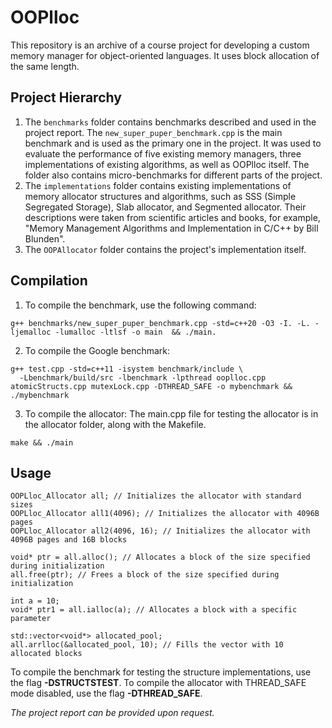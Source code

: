 # OOPlloc
This repository is an archive of a course project for developing a custom memory manager for object-oriented languages. It uses block allocation of the same length.

## Project Hierarchy
1. The `benchmarks` folder contains benchmarks described and used in the project report. The `new_super_puper_benchmark.cpp` is the main benchmark and is used as the primary one in the project. It was used to evaluate the performance of five existing memory managers, three implementations of existing algorithms, as well as OOPlloc itself. The folder also contains micro-benchmarks for different parts of the project.
2. The `implementations` folder contains existing implementations of memory allocator structures and algorithms, such as SSS (Simple Segregated Storage), Slab allocator, and Segmented allocator. Their descriptions were taken from scientific articles and books, for example, "Memory Management Algorithms and Implementation in C/C++ by Bill Blunden".
3. The `OOPAllocator` folder contains the project's implementation itself.

## Compilation
1. To compile the benchmark, use the following command:

```
g++ benchmarks/new_super_puper_benchmark.cpp -std=c++20 -O3 -I. -L. -ljemalloc -lumalloc -ltlsf -o main  && ./main.
```

2. To compile the Google benchmark:

```
g++ test.cpp -std=c++11 -isystem benchmark/include \
  -Lbenchmark/build/src -lbenchmark -lpthread ooplloc.cpp atomicStructs.cpp mutexLock.cpp -DTHREAD_SAFE -o mybenchmark && ./mybenchmark
```

3. To compile the allocator:
The main.cpp file for testing the allocator is in the allocator folder, along with the Makefile.

```
make && ./main
```

## Usage
```
OOPLloc_Allocator all; // Initializes the allocator with standard sizes
OOPLloc_Allocator all1(4096); // Initializes the allocator with 4096B pages
OOPLloc_Allocator all2(4096, 16); // Initializes the allocator with 4096B pages and 16B blocks

void* ptr = all.alloc(); // Allocates a block of the size specified during initialization
all.free(ptr); // Frees a block of the size specified during initialization

int a = 10;
void* ptr1 = all.ialloc(a); // Allocates a block with a specific parameter

std::vector<void*> allocated_pool;
all.arrlloc(&allocated_pool, 10); // Fills the vector with 10 allocated blocks
```

To compile the benchmark for testing the structure implementations, use the flag **-DSTRUCTSTEST**.
To compile the allocator with THREAD_SAFE mode disabled, use the flag **-DTHREAD_SAFE**.

*The project report can be provided upon request.*

